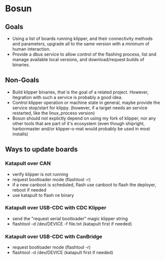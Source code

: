# Bosun

## Goals
* Using a list of boards running klipper, and their connectivity methods and parameters, upgrade all to the same version with a minimum of human interaction.
* Provide a dbus service to allow control of the flashing process, list and manage available local versions, and download/request builds of binaries.

## Non-Goals
* Build klipper binaries, that is the goal of a related project. However, itegration with such a service is probably a good idea.
* Control klipper operation or machine state in general, maybe provide the service stop/start for klippy. (however, if a target needs an service restarted, like the linux_process version)
* Bosun should not explictly depend on using my fork of klipper, nor any other tools that are part of it's ecosystem (even though shipright, harbormaster and/or klipper-o-mat would probably be used in most installs)

## Ways to update boards
### Katapult over CAN
* verify klipper is not running
* request bootloader mode (flashtool -r)
* if a new canboot is scheduled, flash use canboot to flash the deployer, reboot if needed
* use katapult to flash ne binary

### Katapult over USB-CDC with CDC Klipper
* send the "request serial bootloader" magic klipper string
* flashtool -d /dev/DEVICE -f file.txt (katapult first if needed) 

### Katapult over USB-CDC with CanBridge
* request bootloader mode (flashtool -r)
* flashtool -d /dev/DEVICE (katapult first if needed)
